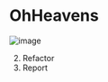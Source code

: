 # OhHeavens
![image](https://user-images.githubusercontent.com/57993180/169686280-3cdafa3c-98d2-4998-8721-929498968a7f.png)


2. Refactor
3. Report
